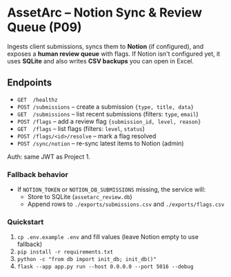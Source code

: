 
# AssetArc – Notion Sync & Review Queue (P09)

Ingests client submissions, syncs them to **Notion** (if configured), and exposes a **human review queue** with flags.
If Notion isn't configured yet, it uses **SQLite** and also writes **CSV backups** you can open in Excel.

## Endpoints
- `GET  /healthz`
- `POST /submissions` – create a submission `{type, title, data}`
- `GET  /submissions` – list recent submissions (filters: `type`, `email`)
- `POST /flags` – add a review flag `{submission_id, level, reason}`
- `GET  /flags` – list flags (filters: `level`, `status`)
- `POST /flags/<id>/resolve` – mark a flag resolved
- `POST /sync/notion` – re-sync latest items to Notion (admin)

Auth: same JWT as Project 1.

### Fallback behavior
- If `NOTION_TOKEN` or `NOTION_DB_SUBMISSIONS` missing, the service will:
  - Store to SQLite (`assetarc_review.db`)
  - Append rows to `./exports/submissions.csv` and `./exports/flags.csv`

### Quickstart
1. `cp .env.example .env` and fill values (leave Notion empty to use fallback)
2. `pip install -r requirements.txt`
3. `python -c "from db import init_db; init_db()"`
4. `flask --app app.py run --host 0.0.0.0 --port 5016 --debug`
